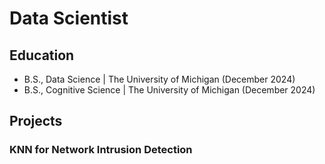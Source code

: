 # Data Scientist

## Education
- B.S., Data Science | The University of Michigan (December 2024)
- B.S., Cognitive Science | The University of Michigan (December 2024)

## Projects
### KNN for Network Intrusion Detection



